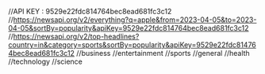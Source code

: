 
//API KEY : 9529e22fdc814764bec8ead681fc3c12
//https://newsapi.org/v2/everything?q=apple&from=2023-04-05&to=2023-04-05&sortBy=popularity&apiKey=9529e22fdc814764bec8ead681fc3c12
//https://newsapi.org/v2/top-headlines?country=in&category=sports&sortBy=popularity&apiKey=9529e22fdc814764bec8ead681fc3c12
//business 
//entertainment
//sports
//general
//health
//technology
//science
